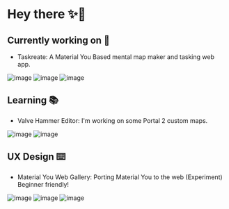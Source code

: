 # Hey there ✨👋
## Currently working on 🧪
- Taskreate: A Material You Based mental map maker and tasking web app.

![image](https://github.com/GuiMar10/GuiMar10/assets/125166258/535c6b2a-818a-42e2-bdbc-1b89ec98b69a)
![image](https://github.com/GuiMar10/GuiMar10/assets/125166258/da2194df-ccf6-48d6-bf73-4f38bb35dc63)
![image](https://github.com/GuiMar10/GuiMar10/assets/125166258/db0a3a76-6eae-4125-9bf3-d3aec8bc1d39)



## Learning 📚
- Valve Hammer Editor: I'm working on some Portal 2 custom maps.

![image](https://github.com/GuiMar10/GuiMar10/assets/125166258/b505ee8a-e817-45d9-a436-a499cd4dad5a)
![image](https://github.com/GuiMar10/GuiMar10/assets/125166258/cdcc4438-a364-4bbb-8ef7-b4fb9bfa5047)

## UX Design ⌨️
- Material You Web Gallery: Porting Material You to the web (Experiment)
  Beginner friendly!
  
![image](https://github.com/GuiMar10/GuiMar10/assets/125166258/80245656-7aa2-4916-8fe6-58a683cbfc64)
![image](https://github.com/GuiMar10/GuiMar10/assets/125166258/97448e35-1af0-46df-bfc6-a7b6f80707d7)
![image](https://github.com/GuiMar10/GuiMar10/assets/125166258/17d00d09-703e-4af0-a80a-7a23cbf6f643)



<!---
GuiMar10/GuiMar10 is a ✨ special ✨ repository because its `README.md` (this file) appears on your GitHub profile.
You can click the Preview link to take a look at your changes.
--->
